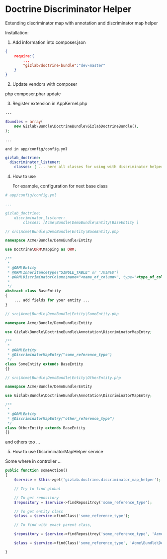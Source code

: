 Doctrine Discriminator Helper
==============

Extending discriminator map with annotation and discriminator map helper

Installation:

1. Add information into composer.json

``` json
{
    require:{
        ...
        "gizlab/doctrine-bundle":"dev-master"
    }
}
```

2. Update vendors with composer

php composer.phar update

3. Register extension in AppKernel.php

``` php
...

$bundles = array(
    new Gizlab\Bundle\DoctrineBundle\GizlabDoctrineBundle(),
);

...

```

    and in app/config/config.yml

``` yaml
gizlab_doctrine:
  discriminator_listener:
    classes: [ ... here all classes for using with discriminator helper ... ]
```

4. How to use

    For example, configuration for next base class

``` yaml
# app/config/config.yml

...

gizlab_doctrine:
    discriminator_listener:
        classes: [Acme\Bundle\DemoBundle\Entity\BaseEntity ]
```


``` php
// src\Acme\Bundle\DemoBundle\Entity\BaseEntity.php

namespace Acme/Bundle/DemoBundle/Entity

use Doctrine\ORM\Mapping as ORM;

/**
 *
 * @ORM\Entity
 * @ORM\InheritanceType("SINGLE_TABLE" or "JOINED")
 * @ORM\DiscriminatorColumn(name="<name_of_column>", type="<type_of_column>" ...)
 *
 */
abstract class BaseEntity
{
    ... add fields for your entity ...
}
```

``` php
// src\Acme\Bundle\DemoBundle\Entity\SomeEntity.php

namespace Acme/Bundle/DemoBundle/Entity

use Gizlab\Bundle\DoctrineBundle\Annotation\DiscriminatorMapEntry;

/**
 *
 * @ORM\Entity
 * @DiscriminatorMapEntry("some_reference_type")
 */
class SomeEntity extends BaseEntity
{}
```

``` php
// src\Acme\Bundle\DemoBundle\Entity\OtherEntity.php

namespace Acme/Bundle/DemoBundle/Entity

use Gizlab\Bundle\DoctrineBundle\Annotation\DiscriminatorMapEntry;

/**
 *
 * @ORM\Entity
 * @DiscriminatorMapEntry("other_reference_type")
 */
class OtherEntity extends BaseEntity
{}
```

and others too ...

5. How to use DiscriminatorMapHelper service


Some where in controller ...

``` php
public function someAction()
{
    $service = $this->get('gizlab.doctrine.discriminator_map_helper');

    // Try to find global

    // To get repository
    $repository = $service->findRepositroy('some_reference_type');

    // To get entity class
    $class = $service->findClass('some_reference_type');

    // To find with exact parent class,

    $repository = $service->findRepositroy('some_reference_type', 'Acme\Bundle\DemoBundle\Entity\BaseEntity');

    $class = $service->findClass('some_reference_type', 'Acme\Bundle\DemoBundle\Entity\BaseEntity');

}
```

